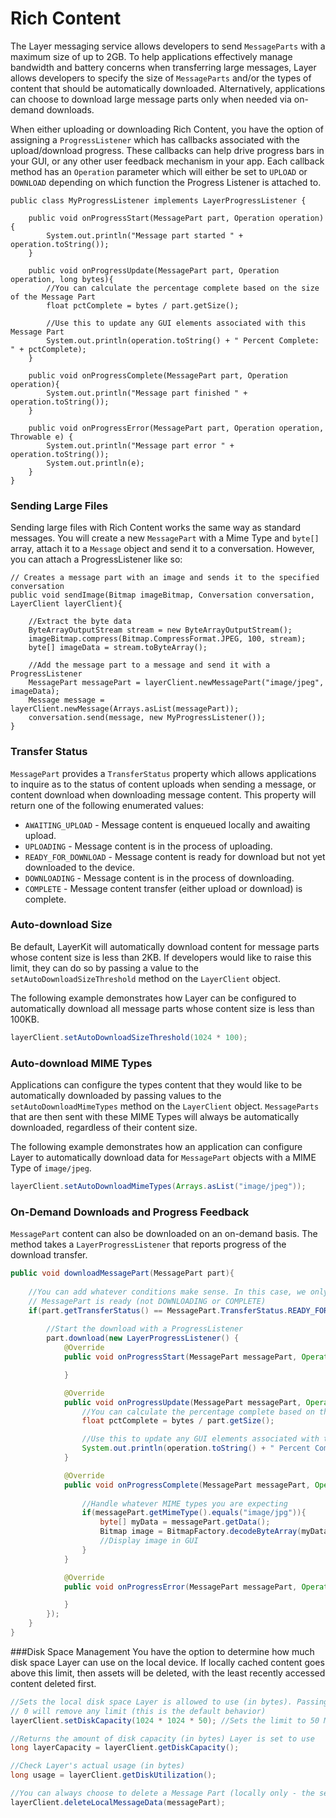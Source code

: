 # Rich Content
The Layer messaging service allows developers to send `MessageParts` with a maximum size of up to 2GB. To help applications effectively manage bandwidth and battery concerns when transferring large messages, Layer allows developers to specify the size of `MessageParts` and/or the types of content that should be automatically downloaded. Alternatively, applications can choose to download large message parts only when needed via on-demand downloads. 

When either uploading or downloading Rich Content, you have the option of assigning a `ProgressListener` which has callbacks associated with the upload/download progress. These callbacks can help drive progress bars in your GUI, or any other user feedback mechanism in your app. Each callback method has an `Operation` parameter which will either be set to `UPLOAD` or `DOWNLOAD` depending on which function the Progress Listener is attached to.

```
public class MyProgressListener implements LayerProgressListener {

    public void onProgressStart(MessagePart part, Operation operation){
        System.out.println("Message part started " + operation.toString());
    }

    public void onProgressUpdate(MessagePart part, Operation operation, long bytes){
        //You can calculate the percentage complete based on the size of the Message Part
        float pctComplete = bytes / part.getSize();

        //Use this to update any GUI elements associated with this Message Part
        System.out.println(operation.toString() + " Percent Complete: " + pctComplete);
    }

    public void onProgressComplete(MessagePart part, Operation operation){
        System.out.println("Message part finished " + operation.toString());
    }

    public void onProgressError(MessagePart part, Operation operation, Throwable e) {
        System.out.println("Message part error " + operation.toString());
        System.out.println(e);
    }
}
```

### Sending Large Files
Sending large files with Rich Content works the same way as standard messages. You will create a new `MessagePart` with a Mime Type and `byte[]` array, attach it to a `Message` object and send it to a conversation. However, you can attach a ProgressListener like so:

```
// Creates a message part with an image and sends it to the specified conversation
public void sendImage(Bitmap imageBitmap, Conversation conversation, LayerClient layerClient){
    
    //Extract the byte data
    ByteArrayOutputStream stream = new ByteArrayOutputStream();
    imageBitmap.compress(Bitmap.CompressFormat.JPEG, 100, stream);
    byte[] imageData = stream.toByteArray();

    //Add the message part to a message and send it with a ProgressListener
    MessagePart messagePart = layerClient.newMessagePart("image/jpeg", imageData);
    Message message = layerClient.newMessage(Arrays.asList(messagePart));
    conversation.send(message, new MyProgressListener());
}
```

### Transfer Status
`MessagePart` provides a `TransferStatus` property which allows applications to inquire as to the status of content uploads when sending a message, or content download when downloading message content. This property will return one of the following enumerated values:

* `AWAITING_UPLOAD` - Message content is enqueued locally and awaiting upload. 
* `UPLOADING` - Message content is in the process of uploading. 
* `READY_FOR_DOWNLOAD` - Message content is ready for download but not yet downloaded to the device. 
* `DOWNLOADING` - Message content is in the process of downloading. 
* `COMPLETE` - Message content transfer (either upload or download) is complete. 

### Auto-download Size 
Be default, LayerKit will automatically download content for message parts whose content size is less than 2KB. If developers would like to raise this limit, they can do so by passing a value to the `setAutoDownloadSizeThreshold` method on the `LayerClient` object.

The following example demonstrates how Layer can be configured to automatically download all message parts whose content size is less than 100KB. 

```java
layerClient.setAutoDownloadSizeThreshold(1024 * 100);
```

### Auto-download MIME Types
Applications can configure the types content that they would like to be automatically downloaded by passing values to the `setAutoDownloadMimeTypes` method on the `LayerClient` object. `MessageParts` that are then sent with these MIME Types will always be automatically downloaded, regardless of their content size. 

The following example demonstrates how an application can configure Layer to automatically download data for `MessagePart` objects with a MIME Type of `image/jpeg`.

```java
layerClient.setAutoDownloadMimeTypes(Arrays.asList("image/jpeg"));
```

### On-Demand Downloads and Progress Feedback
`MessagePart` content can also be downloaded on an on-demand basis. The method takes a `LayerProgressListener` that reports progress of the download transfer.

```java
public void downloadMessagePart(MessagePart part){
    
    //You can add whatever conditions make sense. In this case, we only start the download if the 
    // MessagePart is ready (not DOWNLOADING or COMPLETE)
    if(part.getTransferStatus() == MessagePart.TransferStatus.READY_FOR_DOWNLOAD){
        
        //Start the download with a ProgressListener
        part.download(new LayerProgressListener() {
            @Override
            public void onProgressStart(MessagePart messagePart, Operation operation) {

            }

            @Override
            public void onProgressUpdate(MessagePart messagePart, Operation operation, long l) {
                //You can calculate the percentage complete based on the size of the Message Part
                float pctComplete = bytes / part.getSize();

                //Use this to update any GUI elements associated with this Message Part
                System.out.println(operation.toString() + " Percent Complete: " + pctComplete);
            }

            @Override
            public void onProgressComplete(MessagePart messagePart, Operation operation) {
    
                //Handle whatever MIME types you are expecting
                if(messagePart.getMimeType().equals("image/jpg")){
                    byte[] myData = messagePart.getData();
                    Bitmap image = BitmapFactory.decodeByteArray(myData, 0, myData.length);
                    //Display image in GUI
                }
            }

            @Override
            public void onProgressError(MessagePart messagePart, Operation operation, Throwable throwable) {

            }
        });
    }
}
```

###Disk Space Management
You have the option to determine how much disk space Layer can use on the local device. If locally cached content goes above this limit, then assets will be deleted, with the least recently accessed content deleted first.

```java
//Sets the local disk space Layer is allowed to use (in bytes). Passing in a value of 
// 0 will remove any limit (this is the default behavior)
layerClient.setDiskCapacity(1024 * 1024 * 50); //Sets the limit to 50 MB

//Returns the amount of disk capacity (in bytes) Layer is set to use
long layerCapacity = layerClient.getDiskCapacity();

//Check Layer's actual usage (in bytes)
long usage = layerClient.getDiskUtilization();

//You can always choose to delete a Message Part (locally only - the server is not affected) 
layerClient.deleteLocalMessageData(messagePart);
```